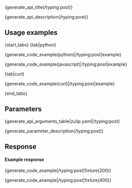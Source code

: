 {generate_api_title(/typing:post)}

{generate_api_description(/typing:post)}

## Usage examples

{start_tabs}
{tab|python}

{generate_code_example(python)|/typing:post|example}

{generate_code_example(javascript)|/typing:post|example}

{tab|curl}

{generate_code_example(curl)|/typing:post|example}

{end_tabs}

## Parameters

{generate_api_arguments_table|zulip.yaml|/typing:post}

{generate_parameter_description(/typing:post)}

## Response

#### Example response

{generate_code_example|/typing:post|fixture(200)}

{generate_code_example|/typing:post|fixture(400)}
